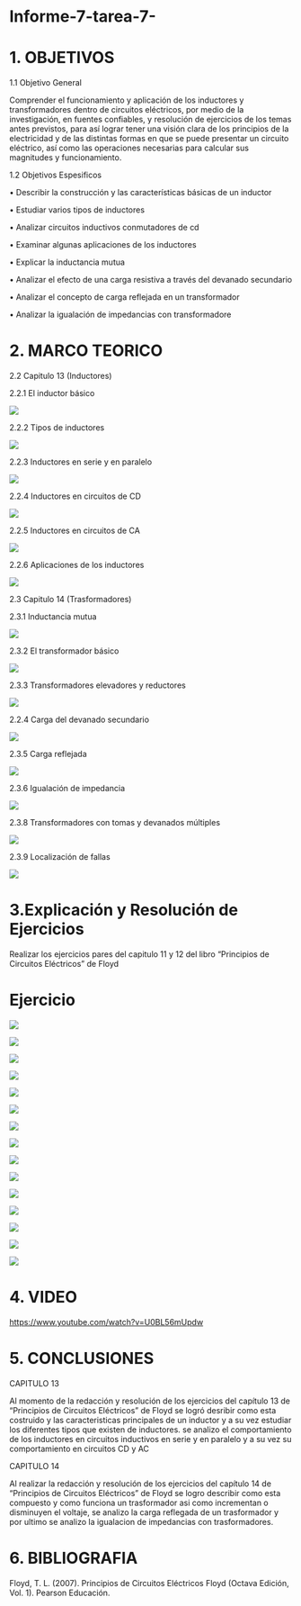 # Informe-7-tarea-7-

# 1. OBJETIVOS 
 
1.1 Objetivo General

Comprender el funcionamiento y aplicación de los inductores y transformadores dentro de circuitos eléctricos, por medio de la investigación, en fuentes confiables, y resolución de ejercicios de los temas antes previstos, para así lograr tener una visión clara de los principios de la electricidad y de las distintas formas en que se puede presentar un circuito eléctrico, así como las operaciones necesarias para calcular sus magnitudes y funcionamiento.

1.2 Objetivos Espesificos

•	Describir la construcción y las características
básicas de un inductor

•	Estudiar varios tipos de inductores

•	 Analizar circuitos inductivos conmutadores de cd

•	 Examinar algunas aplicaciones de los inductores

•	Explicar la inductancia mutua

•	 Analizar el efecto de una carga resistiva a través
del devanado secundario

•	 Analizar el concepto de carga reflejada en un
transformador

•	 Analizar la igualación de impedancias con
transformadore

# 2. MARCO TEORICO

 2.2 Capitulo 13 (Inductores)
 
 2.2.1  El inductor básico
 
 ![](https://github.com/dasalazar20/Informe-7-tarea-7-/blob/main/Imagenes/Capitulo%2013/Informe%207%20Circuitos_3.jpg)
 
 2.2.2  Tipos de inductores
 
   ![](https://github.com/dasalazar20/Informe-7-tarea-7-/blob/main/Imagenes/Capitulo%2013/Informe%207%20Circuitos_4.jpg)
 
 2.2.3  Inductores en serie y en paralelo 
 
  ![](https://github.com/dasalazar20/Informe-7-tarea-7-/blob/main/Imagenes/Capitulo%2013/Informe%207%20Circuitos_5.jpg)
 
 2.2.4  Inductores en circuitos de CD
 
   ![](https://github.com/dasalazar20/Informe-7-tarea-7-/blob/main/Imagenes/Capitulo%2013/Informe%207%20Circuitos_6.jpg)
 
 2.2.5  Inductores en circuitos de CA
 
   ![](https://github.com/dasalazar20/Informe-7-tarea-7-/blob/main/Imagenes/Capitulo%2013/Informe%207%20Circuitos_7.jpg)
 
 2.2.6  Aplicaciones de los inductores 
 
   ![](https://github.com/dasalazar20/Informe-7-tarea-7-/blob/main/Imagenes/Capitulo%2013/Informe%207%20Circuitos_8.jpg)
 

   2.3 Capitulo 14 (Trasformadores)
   
 2.3.1  Inductancia mutua
 
 ![](https://github.com/dasalazar20/Informe-7-tarea-7-/blob/main/Imagenes/Capitulo%2014/Informe%207%20Circuitos_9.jpg)
 
 2.3.2  El transformador básico
 
 ![](https://github.com/dasalazar20/Informe-7-tarea-7-/blob/main/Imagenes/Capitulo%2014/Informe%207%20Circuitos_10.jpg)
 
 2.3.3  Transformadores elevadores y reductores
 
 ![](https://github.com/dasalazar20/Informe-7-tarea-7-/blob/main/Imagenes/Capitulo%2014/1.jpg)
 
 2.2.4   Carga del devanado secundario
 
 ![](https://github.com/dasalazar20/Informe-7-tarea-7-/blob/main/Imagenes/Capitulo%2014/2.jpg)
  
 2.3.5  Carga reflejada
 
 ![](https://github.com/dasalazar20/Informe-7-tarea-7-/blob/main/Imagenes/Capitulo%2014/3.jpg)
 
 2.3.6  Igualación de impedancia
 
 ![](https://github.com/dasalazar20/Informe-7-tarea-7-/blob/main/Imagenes/Capitulo%2014/4.jpg)
 
 
 2.3.8 Transformadores con tomas y devanados
múltiples
 
 ![](https://github.com/dasalazar20/Informe-7-tarea-7-/blob/main/Imagenes/Capitulo%2014/5.jpg)
 
  2.3.9  Localización de fallas
 
 ![](https://github.com/dasalazar20/Informe-7-tarea-7-/blob/main/Imagenes/Capitulo%2014/6.jpg)

# 3.Explicación y Resolución de Ejercicios 

 Realizar los ejercicios pares del capitulo 11 y 12 del libro “Principios de Circuitos Eléctricos” de Floyd 

# Ejercicio

![](https://github.com/dasalazar20/Informe-7-tarea-7-/blob/main/Ejercicios/ejercicios%20(4)_1.jpg)
 
![](https://github.com/dasalazar20/Informe-7-tarea-7-/blob/main/Ejercicios/ejercicios%20(4)_2.jpg)
  
![](https://github.com/dasalazar20/Informe-7-tarea-7-/blob/main/Ejercicios/ejercicios%20(4)_3.jpg)
  
![](https://github.com/dasalazar20/Informe-7-tarea-7-/blob/main/Ejercicios/ejercicios%20(4)_4.jpg)
   
![](https://github.com/dasalazar20/Informe-7-tarea-7-/blob/main/Ejercicios/ejercicios%20(4)_5.jpg)
    
![](https://github.com/dasalazar20/Informe-7-tarea-7-/blob/main/Ejercicios/ejercicios%20(4)_6.jpg)
     
![](https://github.com/dasalazar20/Informe-7-tarea-7-/blob/main/Ejercicios/ejercicios%20(4)_7.jpg)
      
![](https://github.com/dasalazar20/Informe-7-tarea-7-/blob/main/Ejercicios/ejercicios%20(4)_8.jpg)
 
![](https://github.com/dasalazar20/Informe-7-tarea-7-/blob/main/Ejercicios/ejercicios%20(4)_9.jpg)
  
![](https://github.com/dasalazar20/Informe-7-tarea-7-/blob/main/Ejercicios/ejercicios%20(4)_10.jpg)
   
![](https://github.com/dasalazar20/Informe-7-tarea-7-/blob/main/Ejercicios/ejercicios%20(4)_11.jpg)

![](https://github.com/dasalazar20/Informe-7-tarea-7-/blob/main/Ejercicios/ejercicios%20(4)_12.jpg)

![](https://github.com/dasalazar20/Informe-7-tarea-7-/blob/main/Ejercicios/ejercicios%20(4)_13.jpg)

 ![](https://github.com/dasalazar20/Informe-7-tarea-7-/blob/main/Ejercicios/ejercicios%20(4)_14.jpg)
 
 ![](https://github.com/dasalazar20/Informe-7-tarea-7-/blob/main/Ejercicios/ejercicios%20(4)_15.jpg)
 
# 4. VIDEO

https://www.youtube.com/watch?v=U0BL56mUpdw

# 5. CONCLUSIONES

CAPITULO 13

Al momento de la redacción y resolución de los ejercicios del capítulo 13 de “Principios de Circuitos Eléctricos” de Floyd se logró desribir como esta costruido y las caracteristicas principales de un inductor y a su vez estudiar los diferentes tipos que existen de inductores. se analizo el comportamiento de los inductores en circuitos inductivos en serie y en paralelo y a su vez su comportamiento en circuitos CD y AC

CAPITULO 14

Al realizar la redacción y resolución de los ejercicios del capítulo 14 de “Principios de Circuitos Eléctricos” de Floyd se logro describir como esta compuesto y como funciona un trasformador asi como incrementan o disminuyen el voltaje, se analizo la carga reflegada de un trasformador y por ultimo se analizo la igualacion de impedancias con trasformadores.

# 6. BIBLIOGRAFIA

  Floyd, T. L. (2007). Principios de Circuitos Eléctricos Floyd (Octava Edición, Vol. 1). Pearson Educación.
